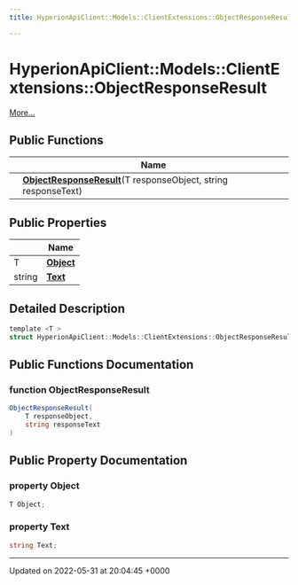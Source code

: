 ```yaml
---
title: HyperionApiClient::Models::ClientExtensions::ObjectResponseResult

---
```


# HyperionApiClient::Models::ClientExtensions::ObjectResponseResult



 [More...](#detailed-description)

## Public Functions

|                | Name           |
| -------------- | -------------- |
| | **[ObjectResponseResult](/Classes/struct_hyperion_api_client_1_1_models_1_1_client_extensions_1_1_object_response_result.md#function-objectresponseresult)**(T responseObject, string responseText) |

## Public Properties

|                | Name           |
| -------------- | -------------- |
| T | **[Object](/Classes/struct_hyperion_api_client_1_1_models_1_1_client_extensions_1_1_object_response_result.md#property-object)**  |
| string | **[Text](/Classes/struct_hyperion_api_client_1_1_models_1_1_client_extensions_1_1_object_response_result.md#property-text)**  |

## Detailed Description

```csharp
template <T >
struct HyperionApiClient::Models::ClientExtensions::ObjectResponseResult;
```

## Public Functions Documentation

### function ObjectResponseResult

```csharp
ObjectResponseResult(
    T responseObject,
    string responseText
)
```


## Public Property Documentation

### property Object

```csharp
T Object;
```


### property Text

```csharp
string Text;
```


-------------------------------

Updated on 2022-05-31 at 20:04:45 +0000